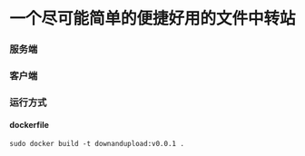 # 一个尽可能简单的便捷好用的文件中转站
### 服务端 


### 客户端


### 运行方式
#### dockerfile  
`sudo docker build -t downandupload:v0.0.1 .`
